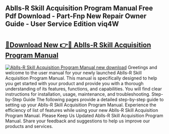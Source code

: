 ## Ablls-R Skill Acquisition Program Manual Free Pdf Download - Part-Fnp New Repair Owner Guide - User Service Edition viq4W

# <h2><a href="http://bc33155.oget.top/?id=Ablls-R+Skill+Acquisition+Program+Manual">🔗Download New 👉🔴 Ablls-R Skill Acquisition Program Manual</a></h2>

[![Ablls-R Skill Acquisition Program Manual new download](https://i.imgur.com/5g1atiW.png)](http://bc33155.oget.top/?id=Ablls-R+Skill+Acquisition+Program+Manual)
Greetings and welcome to the user manual for your newly launched Ablls-R Skill Acquisition Program Manual. This manual is specifically designed to help you get started with your product and provide you with a thorough understanding of its features, functions, and capabilities. You will find clear instructions for installation, usage, maintenance, and troubleshooting. Step-by-Step Guide The following pages provide a detailed step-by-step guide to setting up your Ablls-R Skill Acquisition Program Manual. Experience the efficiency of list of features while using your new Ablls-R Skill Acquisition Program Manual. Please Keep Us Updated Ablls-R Skill Acquisition Program Manual. Share your feedback and suggestions to help us improve our products and services.
